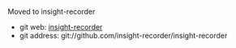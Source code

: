 Moved to insight-recorder

*  git web: [insight-recorder](https://github.com/insight-recorder/insight-recorder)
*  git address: git://github.com/insight-recorder/insight-recorder
